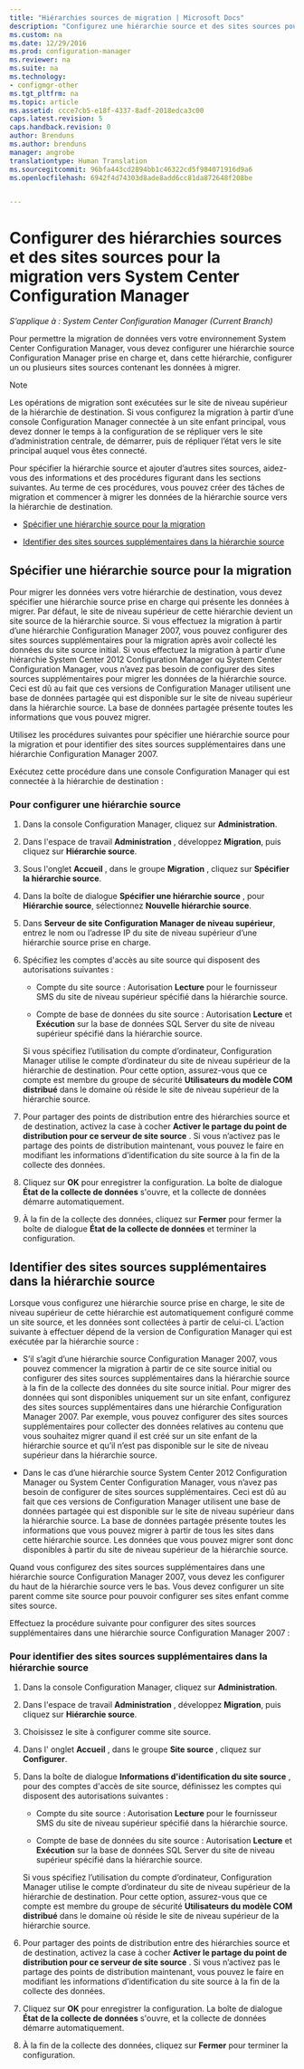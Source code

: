 ```yaml
---
title: "Hiérarchies sources de migration | Microsoft Docs"
description: "Configurez une hiérarchie source et des sites sources pour permettre la migration de données vers votre environnement System Center Configuration Manager."
ms.custom: na
ms.date: 12/29/2016
ms.prod: configuration-manager
ms.reviewer: na
ms.suite: na
ms.technology:
- configmgr-other
ms.tgt_pltfrm: na
ms.topic: article
ms.assetid: ccce7cb5-e18f-4337-8adf-2018edca3c00
caps.latest.revision: 5
caps.handback.revision: 0
author: Brenduns
ms.author: brenduns
manager: angrobe
translationtype: Human Translation
ms.sourcegitcommit: 96bfa443cd2894bb1c46322cd5f984071916d9a6
ms.openlocfilehash: 6942f4d74303d8ade8add6cc81da872648f208be


---
```

# <a name="configure-source-hierarchies-and-source-sites-for-migration-to-system-center-configuration-manager"></a>Configurer des hiérarchies sources et des sites sources pour la migration vers System Center Configuration Manager

*S’applique à : System Center Configuration Manager (Current Branch)*

Pour permettre la migration de données vers votre environnement System Center Configuration Manager, vous devez configurer une hiérarchie source Configuration Manager prise en charge et, dans cette hiérarchie, configurer un ou plusieurs sites sources contenant les données à migrer.  

> [!NOTE]  
>  Les opérations de migration sont exécutées sur le site de niveau supérieur de la hiérarchie de destination. Si vous configurez la migration à partir d’une console Configuration Manager connectée à un site enfant principal, vous devez donner le temps à la configuration de se répliquer vers le site d’administration centrale, de démarrer, puis de répliquer l’état vers le site principal auquel vous êtes connecté.  

 Pour spécifier la hiérarchie source et ajouter d’autres sites sources, aidez-vous des informations et des procédures figurant dans les sections suivantes. Au terme de ces procédures, vous pouvez créer des tâches de migration et commencer à migrer les données de la hiérarchie source vers la hiérarchie de destination.  

-   [Spécifier une hiérarchie source pour la migration](#BKBM_ConfigSrcHierarchy)  

-   [Identifier des sites sources supplémentaires dans la hiérarchie source](#BKBM_ConfigSrcSites)  

##  <a name="a-namebkbmconfigsrchierarchya-specify-a-source-hierarchy-for-migration"></a><a name="BKBM_ConfigSrcHierarchy"></a> Spécifier une hiérarchie source pour la migration  
 Pour migrer les données vers votre hiérarchie de destination, vous devez spécifier une hiérarchie source prise en charge qui présente les données à migrer. Par défaut, le site de niveau supérieur de cette hiérarchie devient un site source de la hiérarchie source. Si vous effectuez la migration à partir d’une hiérarchie Configuration Manager 2007, vous pouvez configurer des sites sources supplémentaires pour la migration après avoir collecté les données du site source initial. Si vous effectuez la migration à partir d’une hiérarchie System Center 2012 Configuration Manager ou System Center Configuration Manager, vous n’avez pas besoin de configurer des sites sources supplémentaires pour migrer les données de la hiérarchie source. Ceci est dû au fait que ces versions de Configuration Manager utilisent une base de données partagée qui est disponible sur le site de niveau supérieur dans la hiérarchie source. La base de données partagée présente toutes les informations que vous pouvez migrer.  

 Utilisez les procédures suivantes pour spécifier une hiérarchie source pour la migration et pour identifier des sites sources supplémentaires dans une hiérarchie Configuration Manager 2007.  

 Exécutez cette procédure dans une console Configuration Manager qui est connectée à la hiérarchie de destination :  

### <a name="to-configure-a-source-hierarchy"></a>Pour configurer une hiérarchie source   

1.  Dans la console Configuration Manager, cliquez sur **Administration**.  

2.  Dans l'espace de travail **Administration** , développez **Migration**, puis cliquez sur **Hiérarchie source**.  

3.  Sous l'onglet **Accueil** , dans le groupe **Migration** , cliquez sur **Spécifier la hiérarchie source**.  

4.  Dans la boîte de dialogue **Spécifier une hiérarchie source** , pour **Hiérarchie source**, sélectionnez **Nouvelle hiérarchie source**.  

5.  Dans **Serveur de site Configuration Manager de niveau supérieur**, entrez le nom ou l’adresse IP du site de niveau supérieur d’une hiérarchie source prise en charge.  

6.  Spécifiez les comptes d'accès au site source qui disposent des autorisations suivantes :  

    -   Compte du site source : Autorisation **Lecture** pour le fournisseur SMS du site de niveau supérieur spécifié dans la hiérarchie source.  

    -   Compte de base de données du site source : Autorisation **Lecture** et **Exécution** sur la base de données SQL Server du site de niveau supérieur spécifié dans la hiérarchie source.  

     Si vous spécifiez l’utilisation du compte d’ordinateur, Configuration Manager utilise le compte d’ordinateur du site de niveau supérieur de la hiérarchie de destination. Pour cette option, assurez-vous que ce compte est membre du groupe de sécurité **Utilisateurs du modèle COM distribué** dans le domaine où réside le site de niveau supérieur de la hiérarchie source.  

7.  Pour partager des points de distribution entre des hiérarchies source et de destination, activez la case à cocher **Activer le partage du point de distribution pour ce serveur de site source** . Si vous n’activez pas le partage des points de distribution maintenant, vous pouvez le faire en modifiant les informations d’identification du site source à la fin de la collecte des données.  

8.  Cliquez sur **OK** pour enregistrer la configuration. La boîte de dialogue **État de la collecte de données** s'ouvre, et la collecte de données démarre automatiquement.  

9. À la fin de la collecte des données, cliquez sur **Fermer** pour fermer la boîte de dialogue **État de la collecte de données** et terminer la configuration.  

##  <a name="a-namebkbmconfigsrcsitesa-identify-additional-source-sites-of-the-source-hierarchy"></a><a name="BKBM_ConfigSrcSites"></a> Identifier des sites sources supplémentaires dans la hiérarchie source  
 Lorsque vous configurez une hiérarchie source prise en charge, le site de niveau supérieur de cette hiérarchie est automatiquement configuré comme un site source, et les données sont collectées à partir de celui-ci. L’action suivante à effectuer dépend de la version de Configuration Manager qui est exécutée par la hiérarchie source :  

-   S’il s’agit d’une hiérarchie source Configuration Manager 2007, vous pouvez commencer la migration à partir de ce site source initial ou configurer des sites sources supplémentaires dans la hiérarchie source à la fin de la collecte des données du site source initial. Pour migrer des données qui sont disponibles uniquement sur un site enfant, configurez des sites sources supplémentaires dans une hiérarchie Configuration Manager 2007. Par exemple, vous pouvez configurer des sites sources supplémentaires pour collecter des données relatives au contenu que vous souhaitez migrer quand il est créé sur un site enfant de la hiérarchie source et qu’il n’est pas disponible sur le site de niveau supérieur dans la hiérarchie source.  

-   Dans le cas d’une hiérarchie source System Center 2012 Configuration Manager ou System Center Configuration Manager, vous n’avez pas besoin de configurer de sites sources supplémentaires. Ceci est dû au fait que ces versions de Configuration Manager utilisent une base de données partagée qui est disponible sur le site de niveau supérieur dans la hiérarchie source. La base de données partagée présente toutes les informations que vous pouvez migrer à partir de tous les sites dans cette hiérarchie source. Les données que vous pouvez migrer sont donc disponibles à partir du site de niveau supérieur de la hiérarchie source.  

Quand vous configurez des sites sources supplémentaires dans une hiérarchie source Configuration Manager 2007, vous devez les configurer du haut de la hiérarchie source vers le bas. Vous devez configurer un site parent comme site source pour pouvoir configurer ses sites enfant comme sites source.  

Effectuez la procédure suivante pour configurer des sites sources supplémentaires dans une hiérarchie source Configuration Manager 2007 :  

### <a name="to-identify-additional-source-sites-in-the-source-hierarchy"></a>Pour identifier des sites sources supplémentaires dans la hiérarchie source 

1.  Dans la console Configuration Manager, cliquez sur **Administration**.  

2.  Dans l'espace de travail **Administration** , développez **Migration**, puis cliquez sur **Hiérarchie source**.  

3.  Choisissez le site à configurer comme site source.  

4.  Dans l' onglet **Accueil** , dans le groupe **Site source** , cliquez sur **Configurer**.  

5.  Dans la boîte de dialogue **Informations d'identification du site source** , pour des comptes d'accès de site source, définissez les comptes qui disposent des autorisations suivantes :  

    -   Compte du site source : Autorisation **Lecture** pour le fournisseur SMS du site de niveau supérieur spécifié dans la hiérarchie source.  

    -   Compte de base de données du site source : Autorisation **Lecture** et **Exécution** sur la base de données SQL Server du site de niveau supérieur spécifié dans la hiérarchie source.  

    Si vous spécifiez l’utilisation du compte d’ordinateur, Configuration Manager utilise le compte d’ordinateur du site de niveau supérieur de la hiérarchie de destination. Pour cette option, assurez-vous que ce compte est membre du groupe de sécurité **Utilisateurs du modèle COM distribué** dans le domaine où réside le site de niveau supérieur de la hiérarchie source.  

6.  Pour partager des points de distribution entre des hiérarchies source et de destination, activez la case à cocher **Activer le partage du point de distribution pour ce serveur de site source** . Si vous n’activez pas le partage des points de distribution maintenant, vous pouvez le faire en modifiant les informations d’identification du site source à la fin de la collecte des données.  

7. Cliquez sur **OK** pour enregistrer la configuration. La boîte de dialogue **État de la collecte de données** s'ouvre, et la collecte de données démarre automatiquement.  

8.  À la fin de la collecte des données, cliquez sur **Fermer** pour terminer la configuration.  



<!--HONumber=Dec16_HO5-->


